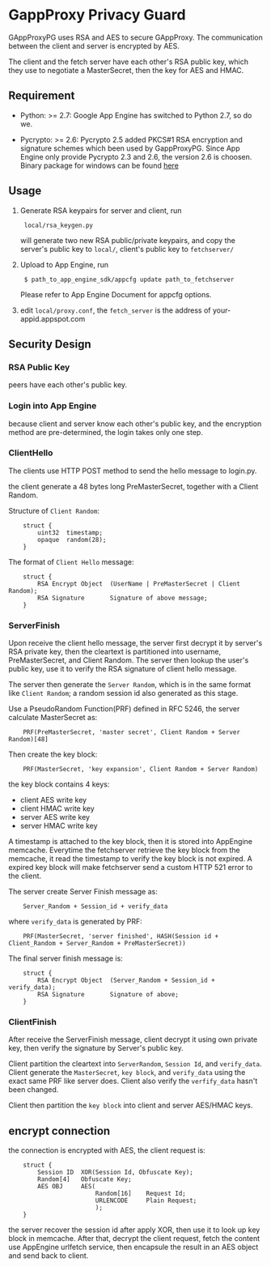 # GappProxy Privacy Guard

GAppProxyPG uses RSA and AES to secure GAppProxy. The communication between the
client and server is encrypted by AES.

The client and the fetch server have each other's RSA public key, which they use
to negotiate a MasterSecret, then the key for AES and HMAC.

## Requirement

  * Python: >= 2.7: Google App Engine has switched to Python 2.7, so do we.

  * Pycrypto: >= 2.6: Pycrypto 2.5 added PKCS#1 RSA encryption and signature
   schemes which been used by GappProxyPG. Since App Engine only provide
Pycrypto 2.3 and 2.6, the version 2.6 is choosen. Binary package for windows can
be found [here](http://www.voidspace.org.uk/python/modules.shtml#pycrypto)

## Usage

1. Generate RSA keypairs for server and client, run

        local/rsa_keygen.py

    will generate two new RSA public/private keypairs, and copy the server's
public key to `local/`, client's public key to `fetchserver/`

2. Upload to App Engine, run

        $ path_to_app_engine_sdk/appcfg update path_to_fetchserver

    Please refer to App Engine Document for appcfg options.

3. edit `local/proxy.conf`, the `fetch_server` is the address of
your-appid.appspot.com


## Security Design

### RSA Public Key

peers have each other's public key.

### Login into App Engine

because client and server know each other's public key, and the encryption
method are pre-determined, the login takes only one step.

### ClientHello

The clients use HTTP POST method to send the hello message to login.py.

the client generate a 48 bytes long PreMasterSecret, together with a Client
Random.

Structure of `Client Random`:

        struct {
            uint32  timestamp;
            opaque  random(28);
        }

The format of `Client Hello` message:

        struct {
            RSA Encrypt Object  (UserName | PreMasterSecret | Client Random);
            RSA Signature       Signature of above message;
        }

### ServerFinish

Upon receive the client hello message, the server first decrypt it by server's
RSA private key, then the cleartext is partitioned into username,
PreMasterSecret, and Client Random. The server then lookup the user's public
key, use it to verify the RSA signature of client hello message.

The server then generate the `Server Random`, which is in the same format like
`Client Random`; a random session id also generated as this stage.

Use a PseudoRandom Function(PRF) defined in RFC 5246, the server calculate
MasterSecret as:

        PRF(PreMasterSecret, 'master secret', Client Random + Server Random)[48]

Then create the key block:

        PRF(MasterSecret, 'key expansion', Client Random + Server Random)

the key block contains 4 keys:

* client AES write key
* client HMAC write key
* server AES write key
* server HMAC write key

A timestamp is attached to the key block, then it is stored into AppEngine
memcache. Everytime the fetchserver retrieve the key block from the memcache, it
read the timestamp to verify the key block is not expired. A expired key block
will make fetchserver send a custom HTTP 521 error to the client.

The server create Server Finish message as:

        Server_Random + Session_id + verify_data

where `verify_data` is generated by PRF:

        PRF(MasterSecret, 'server finished', HASH(Session id + Client_Random + Server_Random + PreMasterSecret))

The final server finish message is:

        struct {
            RSA Encrypt Object  (Server_Random + Session_id + verify_data);
            RSA Signature       Signature of above;
        }


### ClientFinish

After receive the ServerFinish message, client decrypt it using own private key,
then verify the signature by Server's public key.

Client partition the cleartext into `ServerRandom`, `Session Id`, and
`verify_data`. Client generate the `MasterSecret`, `key block`, and
`verify_data` using the exact same PRF like server does. Client also verify the
`verfify_data` hasn't been changed.

Client then partition the `key block` into client and server AES/HMAC keys.


## encrypt connection

the connection is encrypted with AES, the client request is:

        struct {
            Session ID  XOR(Session Id, Obfuscate Key);
            Random[4]   Obfuscate Key;
            AES OBJ     AES(
                            Random[16]    Request Id;
                            URLENCODE     Plain Request;
                            );
        }

the server recover the session id after apply XOR, then use it to look up key
block in memcache. After that, decrypt the client request, fetch the content use
AppEngine urlfetch service, then encapsule the result in an AES object and send
back to client.

